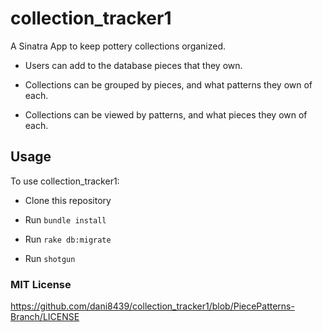 # collection_tracker1
A Sinatra App to keep pottery collections organized. 

* Users can add to the database pieces that they own. 

* Collections can be grouped by pieces, and what patterns they own of each. 

* Collections can be viewed by patterns, and what pieces they own of each. 

## Usage ##

To use collection_tracker1:

* Clone this repository

* Run `bundle install`

* Run `rake db:migrate`

* Run `shotgun`

### MIT License ###

https://github.com/dani8439/collection_tracker1/blob/PiecePatterns-Branch/LICENSE
